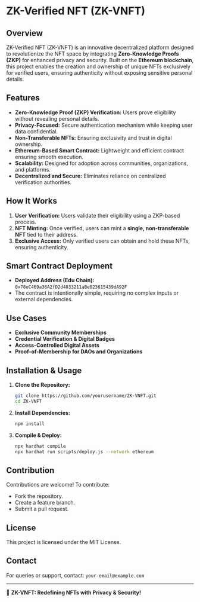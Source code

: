 # ZK-Verified NFT (ZK-VNFT)

## Overview
ZK-Verified NFT (ZK-VNFT) is an innovative decentralized platform designed to revolutionize the NFT space by integrating **Zero-Knowledge Proofs (ZKP)** for enhanced privacy and security. Built on the **Ethereum blockchain**, this project enables the creation and ownership of unique NFTs exclusively for verified users, ensuring authenticity without exposing sensitive personal details.

## Features
- **Zero-Knowledge Proof (ZKP) Verification:** Users prove eligibility without revealing personal details.
- **Privacy-Focused:** Secure authentication mechanism while keeping user data confidential.
- **Non-Transferable NFTs:** Ensuring exclusivity and trust in digital ownership.
- **Ethereum-Based Smart Contract:** Lightweight and efficient contract ensuring smooth execution.
- **Scalability:** Designed for adoption across communities, organizations, and platforms.
- **Decentralized and Secure:** Eliminates reliance on centralized verification authorities.

## How It Works
1. **User Verification:** Users validate their eligibility using a ZKP-based process.
2. **NFT Minting:** Once verified, users can mint a **single, non-transferable NFT** tied to their address.
3. **Exclusive Access:** Only verified users can obtain and hold these NFTs, ensuring authenticity.

## Smart Contract Deployment
- **Deployed Address (Edu Chain):** `0x78eC469a36A2fD2d4833211aBe023615439dA92F`
- The contract is intentionally simple, requiring no complex inputs or external dependencies.

## Use Cases
- **Exclusive Community Memberships**
- **Credential Verification & Digital Badges**
- **Access-Controlled Digital Assets**
- **Proof-of-Membership for DAOs and Organizations**

## Installation & Usage
1. **Clone the Repository:**
   ```bash
   git clone https://github.com/yourusername/ZK-VNFT.git
   cd ZK-VNFT
   ```
2. **Install Dependencies:**
   ```bash
   npm install
   ```
3. **Compile & Deploy:**
   ```bash
   npx hardhat compile
   npx hardhat run scripts/deploy.js --network ethereum
   ```

## Contribution
Contributions are welcome! To contribute:
- Fork the repository.
- Create a feature branch.
- Submit a pull request.

## License
This project is licensed under the MIT License.

## Contact
For queries or support, contact: `your-email@example.com`

---
🚀 **ZK-VNFT: Redefining NFTs with Privacy & Security!**

